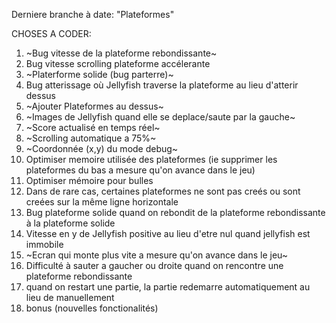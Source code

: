 Derniere branche à date: "Plateformes"

CHOSES A CODER:

1) ~Bug vitesse de la plateforme rebondissante~ 
2) Bug vitesse scrolling plateforme accélerante 
3) ~Platerforme solide (bug parterre)~ 
4) Bug atterissage où Jellyfish traverse la plateforme au lieu d'atterir dessus
5) ~Ajouter Plateformes au dessus~ 
6) ~Images de Jellyfish quand elle se deplace/saute par la gauche~ 
7) ~Score actualisé en temps réel~ 
8) ~Scrolling automatique a 75%~
9) ~Coordonnée (x,y) du mode debug~ 
10) Optimiser memoire utilisée des plateformes (ie supprimer les plateformes du bas a mesure qu'on avance dans le jeu)
11) Optimiser mémoire pour bulles
12) Dans de rare cas, certaines plateformes ne sont pas creés ou sont creées sur la même ligne horizontale
13) Bug plateforme solide quand on rebondit de la plateforme rebondissante à la plateforme solide
14) Vitesse en y de Jellyfish positive au lieu d'etre nul quand jellyfish est immobile
15) ~Ecran qui monte plus vite a mesure qu'on avance dans le jeu~
16) Difficulté à sauter a gaucher ou droite quand on rencontre une plateforme rebondissante
17) quand on restart une partie, la partie redemarre automatiquement au lieu de manuellement
18) bonus (nouvelles fonctionalités)

